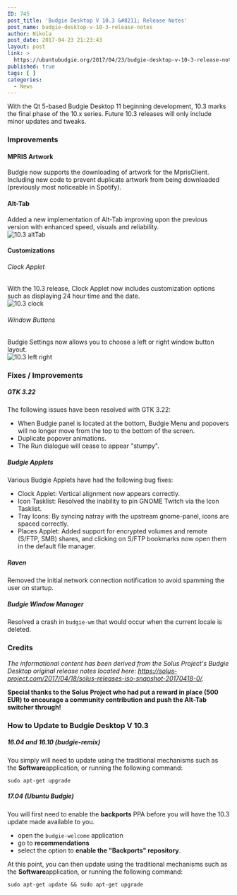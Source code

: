 ```yaml
---
ID: 745
post_title: 'Budgie Desktop V 10.3 &#8211; Release Notes'
post_name: budgie-desktop-v-10-3-release-notes
author: Nikola
post_date: 2017-04-23 21:23:43
layout: post
link: >
  https://ubuntubudgie.org/2017/04/23/budgie-desktop-v-10-3-release-notes/
published: true
tags: [ ]
categories:
  - News
---
```

With the Qt 5-based Budgie Desktop 11 beginning development, 10.3 marks the final phase of the 10.x series. Future 10.3 releases will only include minor updates and tweaks.
<h3 id="improvements">Improvements</h3>
<h4 id="mpris-artwork">MPRIS Artwork</h4>
Budgie now supports the downloading of artwork for the MprisClient. Including new code to prevent duplicate artwork from being downloaded (previously most noticeable in Spotify).
<h4 id="alt-tab">Alt-Tab</h4>
Added a new implementation of Alt-Tab improving upon the previous version with enhanced speed, visuals and reliability.
<div class="uk-overlay uk-overlay-hover uk-visible-hover">

<img src="https://ubuntubudgie.org/wp-content/uploads/2018/04/10.3-altTab.png" alt="10.3 altTab" />
<div class="uk-overlay-panel uk-overlay-background uk-overlay-fade"></div>
</div>
<h4 id="customizations">Customizations</h4>
<h6 id="clock-applet">Clock Applet</h6>
With the 10.3 release, Clock Applet now includes customization options such as displaying 24 hour time and the date.
<div class="uk-overlay uk-overlay-hover uk-visible-hover">

<img src="https://ubuntubudgie.org/wp-content/uploads/2018/04/10.3-clock.png" alt="10.3 clock" />
<div class="uk-overlay-panel uk-overlay-background uk-overlay-fade"></div>
</div>
<h6 id="window-buttons">Window Buttons</h6>
Budgie Settings now allows you to choose a left or right window button layout.
<div class="uk-overlay uk-overlay-hover uk-visible-hover">

<img src="https://ubuntubudgie.org/wp-content/uploads/2018/04/10.3-left_right.png" alt="10.3 left right" />
<div class="uk-overlay-panel uk-overlay-background uk-overlay-fade"></div>
</div>
<h3 id="fixes-improvements">Fixes / Improvements</h3>
<h5 id="gtk-3-22">GTK 3.22</h5>
The following issues have been resolved with GTK 3.22:
<ul>
 	<li>When Budgie panel is located at the bottom, Budgie Menu and popovers will no longer move from the top to the bottom of the screen.</li>
 	<li>Duplicate popover animations.</li>
 	<li>The Run dialogue will cease to appear "stumpy".</li>
</ul>
<h5 id="budgie-applets">Budgie Applets</h5>
Various Budgie Applets have had the following bug fixes:
<ul>
 	<li>Clock Applet: Vertical alignment now appears correctly.</li>
 	<li>Icon Tasklist: Resolved the inability to pin GNOME Twitch via the Icon Tasklist.</li>
 	<li>Tray Icons: By syncing natray with the upstream gnome-panel, icons are spaced correctly.</li>
 	<li>Places Applet: Added support for encrypted volumes and remote (S/FTP, SMB) shares, and clicking on S/FTP bookmarks now open them in the default file manager.</li>
</ul>
<h5 id="raven">Raven</h5>
Removed the initial network connection notification to avoid spamming the user on startup.
<h5 id="budgie-window-manager">Budgie Window Manager</h5>
Resolved a crash in <code>budgie-wm</code> that would occur when the current locale is deleted.
<h3 id="credits">Credits</h3>
<em>The informational content has been derived from the Solus Project's Budgie Desktop original release notes located here: <a href="https://solus-project.com/2017/04/18/solus-releases-iso-snapshot-20170418-0/">https://solus-project.com/2017/04/18/solus-releases-iso-snapshot-20170418-0/</a>.</em>

<strong>Special thanks to the Solus Project who had put a reward in place (500 EUR) to encourage a community contribution and push the Alt-Tab switcher through!</strong>
<h3 id="how-to-update-to-budgie-desktop-v-10-3">How to Update to Budgie Desktop V 10.3</h3>
<h5 id="16-04-and-16-10-budgie-remix-">16.04 and 16.10 (budgie-remix)</h5>
You simply will need to update using the traditional mechanisms such as the <strong>Software</strong>application, or running the following command:
<pre><code>sudo apt-get upgrade
</code></pre>
<h5 id="17-04-ubuntu-budgie-">17.04 (Ubuntu Budgie)</h5>
You will first need to enable the <strong>backports</strong> PPA before you will have the 10.3 update made available to you.
<ul>
 	<li>open the <code>budgie-welcome</code> application</li>
 	<li>go to <strong>recommendations</strong></li>
 	<li>select the option to <strong>enable the "Backports" repository</strong>.</li>
</ul>
At this point, you can then update using the traditional mechanisms such as the <strong>Software</strong>application, or running the following command:
<pre><code>sudo apt-get update &amp;&amp; sudo apt-get upgrade</code></pre>
